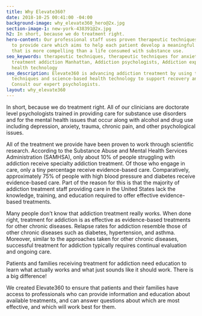 ```yaml
---
title: Why Elevate360?
date: 2018-10-25 00:41:00 -04:00
background-image: why_elevate360_hero@2x.jpg
section-image-1: new-york-438391@2x.jpg
h2: In short, because we do treatment right.
hero-content: Our professional staff uses proven therapeutic techniques and technology
  to provide care which aims to help each patient develop a meaningful life in recovery
  that is more compelling than a life consumed with substance use.
seo_keywords: therapeutic techniques, therapeutic techniques for anxiety, evidence-based
  treatment addiction Manhattan, Addiction psychologists, Addiction experts, Science-based
  health technology
seo_description: Elevate360 is advancing addiction treatment by using therapeutic
  techniques and science-based health technology to support recovery and wellness.
  Consult our expert psychologists.
layout: why_elevate360
---
```


In short, because we do treatment right. All of our clinicians are doctorate level psychologists trained in providing care for substance use disorders and for the mental health issues that occur along with alcohol and drug use including depression, anxiety, trauma, chronic pain, and other psychological issues.   

All of the treatment we provide have been proven to work through scientific research.  According to the Substance Abuse and Mental Health Services Administration (SAMHSA), only about 10% of people struggling with addiction receive specialty addiction treatment.  Of those who engage in care, only a tiny percentage receive evidence-based care.  Comparatively, approximately 75% of people with high blood pressure and diabetes receive evidence-based care. Part of the reason for this is that the majority of addiction treatment staff providing care in the United States lack the knowledge, training, and education required to offer effective evidence-based treatments.

Many people don’t know that addiction treatment really works. When done right, treatment for addiction is as effective as evidence-based treatments for other chronic diseases. Relapse rates for addiction resemble those of other chronic diseases such as diabetes, hypertension, and asthma. Moreover, similar to the approaches taken for other chronic diseases, successful treatment for addiction typically requires continual evaluation and ongoing care.

Patients and families receiving treatment for addiction need education to learn what actually works and what just sounds like it should work. There is a big difference!

We created Elevate360 to ensure that patients and their families have access to professionals who can provide information and education about available treatments, and can answer questions about which are most effective, and which will work best for them.

